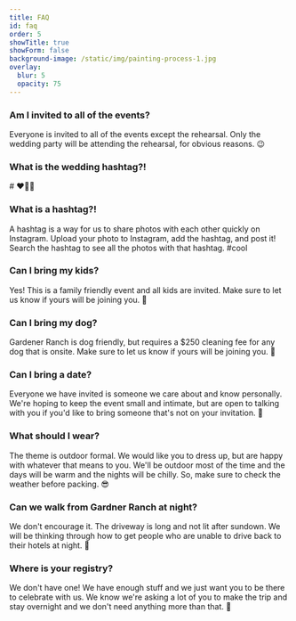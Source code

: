 ```yaml
---
title: FAQ
id: faq
order: 5
showTitle: true
showForm: false
background-image: /static/img/painting-process-1.jpg
overlay:
  blur: 5
  opacity: 75
---
```

### Am I invited to all of the events?

Everyone is invited to all of the events except the rehearsal.  Only the wedding party will be attending the rehearsal, for obvious reasons.  😉

### What is the wedding hashtag?!

\# ❤️🎈💯

### What is a hashtag?!

A hashtag is a way for us to share photos with each other quickly on Instagram.  Upload your photo to Instagram, add the hashtag, and post it!  Search the hashtag to see all the photos with that hashtag.  #cool

### Can I bring my kids?

Yes!  This is a family friendly event and all kids are invited.  Make sure to let us know if yours will be joining you.  🤸

### Can I bring my dog?

Gardener Ranch is dog friendly, but requires a $250 cleaning fee for any dog that is onsite.  Make sure to let us know if yours will be joining you. 🐶

### Can I bring a date?

Everyone we have invited is someone we care about and know personally.  We're hoping to keep the event small and intimate, but are open to talking with you if you'd like to bring someone that's not on your invitation.  🐙

### What should I wear?

The theme is outdoor formal.  We would like you to dress up, but are happy with whatever that means to you.  We'll be outdoor most of the time and the days will be warm and the nights will be chilly.  So, make sure to check the weather before packing.  😎

### Can we walk from Gardner Ranch at night?

We don't encourage it.  The driveway is long and not lit after sundown.  We will be thinking through how to get people who are unable to drive back to their hotels at night.  🔦

### Where is your registry?

We don't have one!  We have enough stuff and we just want you to be there to celebrate with us.  We know we're asking a lot of you to make the trip and stay overnight and we don't need anything more than that.  💪
